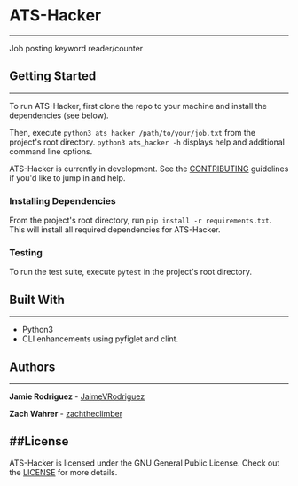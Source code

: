 # ATS-Hacker
---
Job posting keyword reader/counter

## Getting Started
---
To run ATS-Hacker, first clone the repo to your machine and install the dependencies (see below).

Then, execute `python3 ats_hacker /path/to/your/job.txt` from the project's root directory. `python3 ats_hacker -h` displays help and additional command line options.

ATS-Hacker is currently in development. See the [CONTRIBUTING](CONTRIBUTING.md) guidelines if you'd like to jump in and help.

### Installing Dependencies
From the project's root directory, run `pip install -r requirements.txt`. This will install all required dependencies for ATS-Hacker.

### Testing
To run the test suite, execute `pytest` in the project's root directory.

## Built With
---
* Python3
* CLI enhancements using pyfiglet and clint.

## Authors
---
**Jamie Rodriguez** - [JaimeVRodriguez](https://github.com/JaimeVRodriguez)

**Zach Wahrer** - [zachtheclimber](https://github.com/zachtheclimber)

##License
---
ATS-Hacker is licensed under the GNU General Public License. Check out the [LICENSE](LICENSE) for more details.
